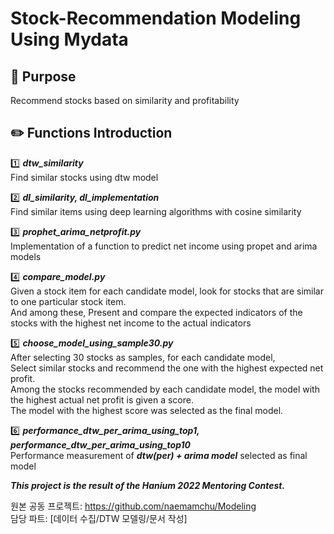 # Stock-Recommendation Modeling Using Mydata

## :page_with_curl: Purpose
Recommend stocks based on similarity and profitability

## :pencil2: Functions Introduction

:one: **_dtw_similarity_**  
Find similar stocks using dtw model

:two: **_dl_similarity, dl_implementation_**  
Find similar items using deep learning algorithms with cosine similarity

:three: **_prophet_arima_netprofit.py_**  
Implementation of a function to predict net income using propet and arima models

:four: **_compare_model.py_**  
Given a stock item for each candidate model, look for stocks that are similar to one particular stock item.  
And among these, Present and compare the expected indicators of the stocks with the highest net income to the actual indicators

:five: **_choose_model_using_sample30.py_**    
After selecting 30 stocks as samples, for each candidate model,  
Select similar stocks and recommend the one with the highest expected net profit.  
Among the stocks recommended by each candidate model, the model with the highest actual net profit is given a score.  
The model with the highest score was selected as the final model.

:six: **_performance_dtw_per_arima_using_top1, performance_dtw_per_arima_using_top10_**  
Performance measurement of **_dtw(per) + arima model_** selected as final model  


**_This project is the result of the Hanium 2022 Mentoring Contest._**

원본 공동 프로젝트: https://github.com/naemamchu/Modeling  
담당 파트: [데이터 수집/DTW 모델링/문서 작성]

